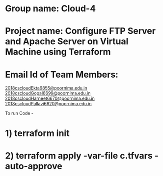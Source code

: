 # Group name: Cloud-4        

# Project name: Configure FTP Server and Apache Server on Virtual Machine using Terraform

# Email Id of Team Members: 
2018cscloudEkta6855@poornima.edu.in
2018cscloudGopal6699@poornima.edu.in
2018cscloudHarneet6670@poornima.edu.in
2018cscloudPallavi6620@poornima.edu.in

To run Code - 

  # 1) terraform init
  # 2) terraform apply -var-file c.tfvars -auto-approve
